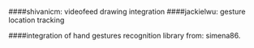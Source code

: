 ####shivanicm: videofeed drawing integration
####jackielwu: gesture location tracking

####integration of hand gestures recognition library from: simena86.

